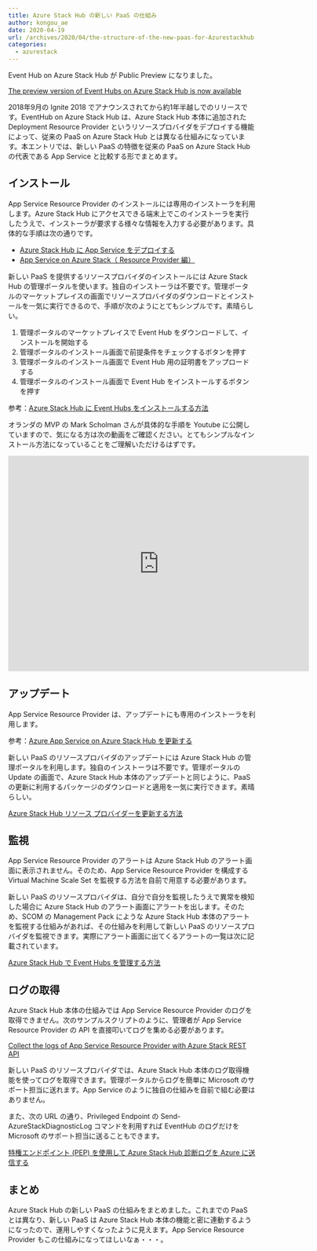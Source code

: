 ```yaml
---
title: Azure Stack Hub の新しい PaaS の仕組み
author: kongou_ae
date: 2020-04-19
url: /archives/2020/04/the-structure-of-the-new-paas-for-Azurestackhub
categories:
  - azurestack
---
```


Event Hub on Azure Stack Hub が Public Preview になりました。

[The preview version of Event Hubs on Azure Stack Hub is now available](https://azure.microsoft.com/en-us/updates/introducing-preview-version-of-event-hubs-on-azure-stack-hub/)

2018年9月の Ignite 2018 でアナウンスされてから約1年半越しでのリリースです。EventHub on Azure Stack Hub は、Azure Stack Hub 本体に追加された Deployment Resource Provider というリソースプロバイダをデプロイする機能によって、従来の PaaS on Azure Stack Hub とは異なる仕組みになっています。本エントリでは、新しい PaaS の特徴を従来の PaaS on Azure Stack Hub の代表である App Service と比較する形でまとめます。

## インストール

App Service Resource Provider のインストールには専用のインストーラを利用します。Azure Stack Hub にアクセスできる端末上でこのインストーラを実行したうえで、インストーラが要求する様々な情報を入力する必要があります。具体的な手順は次の通りです。

- [Azure Stack Hub に App Service をデプロイする](https://docs.microsoft.com/ja-jp/azure-stack/operator/azure-stack-app-service-deploy?view=azs-2002)
- [App Service on Azure Stack（ Resource Provider 編）](https://aimless.jp/blog/archives/2019-03-05-install-appservice-resource-provider-to-azurestack/)

新しい PaaS を提供するリソースプロバイダのインストールには Azure Stack Hub の管理ポータルを使います。独自のインストーラは不要です。管理ポータルのマーケットプレイスの画面でリソースプロバイダのダウンロードとインストールを一気に実行できるので、手順が次のようにとてもシンプルです。素晴らしい。

1. 管理ポータルのマーケットプレイスで Event Hub をダウンロードして、インストールを開始する
1. 管理ポータルのインストール画面で前提条件をチェックするボタンを押す
1. 管理ポータルのインストール画面で Event Hub 用の証明書をアップロードする
1. 管理ポータルのインストール画面で Event Hub をインストールするボタンを押す

参考：[Azure Stack Hub に Event Hubs をインストールする方法](https://docs.microsoft.com/ja-jp/azure-stack/operator/event-hubs-rp-install?view=azs-2002#installation)

オランダの MVP の Mark Scholman さんが具体的な手順を Youtube に公開していますので、気になる方は次の動画をご確認ください。とてもシンプルなインストール方法になっていることをご理解いただけるはずです。

<iframe width="613" height="439" src="https://www.youtube.com/embed/X2xSw0GMwqw?list=PLCABiA1cIxgIPt7A6YuFTjFlcwMHKSzIS" frameborder="0" allow="accelerometer; autoplay; encrypted-media; gyroscope; picture-in-picture" allowfullscreen></iframe>

## アップデート

App Service Resource Provider は、アップデートにも専用のインストーラを利用します。

参考：[Azure App Service on Azure Stack Hub を更新する](https://docs.microsoft.com/ja-jp/azure-stack/operator/azure-stack-app-service-update?view=azs-2002)

新しい PaaS のリソースプロバイダのアップデートには Azure Stack Hub の管理ポータルを利用します。独自のインストーラは不要です。管理ポータルの Update の画面で、Azure Stack Hub 本体のアップデートと同じように、PaaS の更新に利用するパッケージのダウンロードと適用を一気に実行できます。素晴らしい。

[Azure Stack Hub リソース プロバイダーを更新する方法](https://docs.microsoft.com/ja-jp/azure-stack/operator/resource-provider-apply-updates?view=azs-2002)

## 監視

App Service Resource Provider のアラートは Azure Stack Hub のアラート画面に表示されません。そのため、App Service Resource Provider を構成する Virtual Machine Scale Set を監視する方法を自前で用意する必要があります。

新しい PaaS のリソースプロバイダは、自分で自分を監視したうえで異常を検知した場合に Azure Stack Hub のアラート画面にアラートを出します。そのため、SCOM の Management Pack にような Azure Stack Hub 本体のアラートを監視する仕組みがあれば、その仕組みを利用して新しい PaaS のリソースプロバイダを監視できます。実際にアラート画面に出てくるアラートの一覧は次に記載されています。

[Azure Stack Hub で Event Hubs を管理する方法](https://docs.microsoft.com/ja-jp/azure-stack/operator/event-hubs-rp-manage?view=azs-2002#alerts)

## ログの取得

Azure Stack Hub 本体の仕組みでは App Service Resource Provider のログを取得できません。次のサンプルスクリプトのように、管理者が App Service Resource Provider の API を直接叩いてログを集める必要があります。

[Collect the logs of App Service Resource Provider with Azure Stack REST API](https://aimless.jp/blog/archives/2019/08/collect-appservice-rp-log-with-restapi/)

新しい PaaS のリソースプロバイダでは、Azure Stack Hub 本体のログ取得機能を使ってログを取得できます。管理ポータルからログを簡単に Microsoft のサポート担当に送れます。App Service のように独自の仕組みを自前で組む必要はありません。

また、次の URL の通り、Privileged Endpoint の Send-AzureStackDiagnosticLog コマンドを利用すれば EventHub のログだけを Microsoft のサポート担当に送ることもできます。

[特権エンドポイント (PEP) を使用して Azure Stack Hub 診断ログを Azure に送信する](https://docs.microsoft.com/ja-jp/azure-stack/operator/azure-stack-configure-on-demand-diagnostic-log-collection-powershell-tzl?view=azs-2002#parameter-considerations)

## まとめ

Azure Stack Hub の新しい PaaS の仕組みをまとめました。これまでの PaaS とは異なり、新しい PaaS は Azure Stack Hub 本体の機能と密に連動するようになったので、運用しやすくなったように見えます。App Service Resource Provider もこの仕組みになってほしいなぁ・・・。
